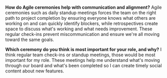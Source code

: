 **How do Agile ceremonies help with communication and alignment?** Agile ceremonies such as daily standup meetings forces the team on the right path to project completion by ensuring everyone knows what others are working on and can quickly identify blockers, while retrospectives create space to discuss what's working and what needs improvement. These regular check-ins prevent miscommunication and ensure we're all moving toward the same goals.

**Which ceremony do you think is most important for your role, and why?** I think regular team check-ins or standup meetings, those would be most important for my role. These meetings help me understand what's moving through our board and what's been completed so I can create timely social content about new features.
